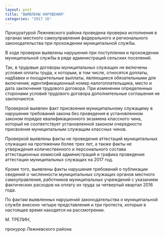 ```yaml
---
layout: post
title: "ВЫЯВЛЕНЫ НАРУШЕНИЯ"
categories: "2017 16"
---
```


Прокуратурой Лежневского района проведена проверка исполнения в органах местного самоуправления федерального и регионального законодательства при прохождении муниципальной службы.

В ходе проверки выявлены нарушения при поступлении и прохождении муниципальной службы в ряде администраций сельских поселений.

Так, в трудовые договоры муниципальных служащих не включены условия оплаты труда, к которым, в том числе, относятся доплаты, надбавки и поощрительные выплаты, являющиеся обязательными для включения; идентификационный номер налогоплательщика, место и дата заключения трудового договора. При изменении определенных сторонами условий трудового договора дополнительные соглашения не заключаются.

Проверкой выявлен факт присвоения муниципальному служащему в нарушение требований закона без проведения в установленном законом порядке квалификационного экзамена классного чина, который не соответствует установленной законом очередности присвоения муниципальным служащим классных чинов.

Проверкой выявлены факты не проведения аттестаций муниципальных служащих на протяжении более трех лет, а также факты не утверждения количественного и персонального состава аттестационных комиссий администраций и графика проведения аттестации муниципальных служащих на 2017 год.

Кроме того, выявлены факты нарушения требований о публикации сведений о численности муниципальных служащих органов местного самоуправления, работников муниципальных учреждений с указанием фактических расходов на оплату их труда за четвертый квартал 2016 года.

По фактам выявленных нарушений законодательства о муниципальной службе внесено четыре представления и три протеста, которые в настоящее время находятся на рассмотрении.

М. ТРЕЛИН,

прокурор Лежневского района



